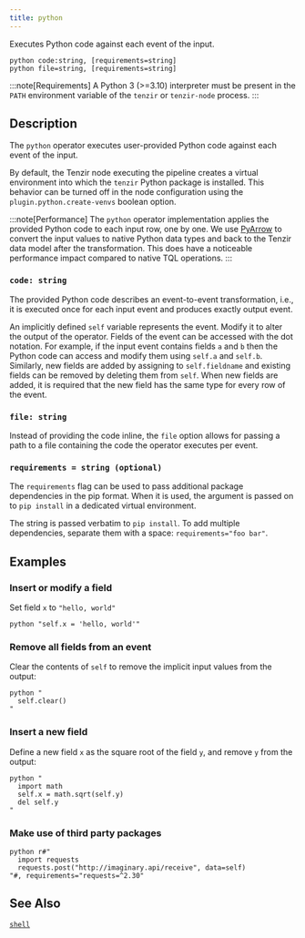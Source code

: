 ```yaml
---
title: python
---
```


Executes Python code against each event of the input.

```tql
python code:string, [requirements=string]
python file=string, [requirements=string]
```

:::note[Requirements]
A Python 3 (>=3.10) interpreter must be present in the `PATH` environment
variable of the `tenzir` or `tenzir-node` process.
:::

## Description

The `python` operator executes user-provided Python code against each event of
the input.

By default, the Tenzir node executing the pipeline creates a virtual environment
into which the `tenzir` Python package is installed. This behavior can be turned
off in the node configuration using the `plugin.python.create-venvs` boolean
option.

:::note[Performance]
The `python` operator implementation applies the provided Python code to each
input row, one by one. We use
[PyArrow](https://arrow.apache.org/docs/python/index.html) to convert the input
values to native Python data types and back to the Tenzir data model after the
transformation. This does have a noticeable performance impact compared to
native TQL operations.
:::

### `code: string`

The provided Python code describes an event-to-event transformation, i.e., it
is executed once for each input event and produces exactly output event.

An implicitly defined `self` variable represents the event. Modify it to alter
the output of the operator. Fields of the event can be accessed with the dot
notation. For example, if the input event contains fields `a` and `b` then the
Python code can access and modify them using `self.a` and `self.b`. Similarly,
new fields are added by assigning to `self.fieldname` and existing fields can be
removed by deleting them from `self`. When new fields are added, it is required
that the new field has the same type for every row of the event.

### `file: string`

Instead of providing the code inline, the `file` option allows for passing
a path to a file containing the code the operator executes per event.

### `requirements = string (optional)`

The `requirements` flag can be used to pass additional package dependencies in
the pip format. When it is used, the argument is passed on to `pip install` in a
dedicated virtual environment.

The string is passed verbatim to `pip install`. To add multiple dependencies,
separate them with a space: `requirements="foo bar"`.

## Examples

### Insert or modify a field

Set field `x` to `"hello, world"`

```tql
python "self.x = 'hello, world'"
```

### Remove all fields from an event

Clear the contents of `self` to remove the implicit input values from the
output:

```tql
python "
  self.clear()
"
```

### Insert a new field

Define a new field `x` as the square root of the field `y`, and remove `y` from
the output:

```tql
python "
  import math
  self.x = math.sqrt(self.y)
  del self.y
"
```

### Make use of third party packages

```tql
python r#"
  import requests
  requests.post("http://imaginary.api/receive", data=self)
"#, requirements="requests=^2.30"
```

## See Also

[`shell`](shell)
